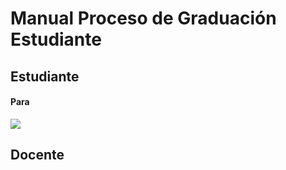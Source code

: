 # Manual Proceso de Graduación Estudiante
## Estudiante
#### Para 
![](https://i.imgur.com/z24ovn0.png)

## Docente